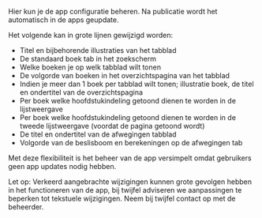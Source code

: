 Hier kun je de app configuratie beheren. Na publicatie wordt het automatisch in de apps geupdate.

Het volgende kan in grote lijnen gewijzigd worden:

- Titel en bijbehorende illustraties van het tabblad
- De standaard boek tab in het zoekscherm
- Welke boeken je op welk tabblad wilt tonen
- De volgorde van boeken in het overzichtspagina van het tabblad
- Indien je meer dan 1 boek per tabblad wilt tonen; illustratie boek, de titel en ondertitel van de overzichtspagina
- Per boek welke hoofdstukindeling getoond dienen te worden in de lijstweergave
- Per boek welke hoofdstukindeling getoond dienen te worden in de tweede lijstweergave (voordat de pagina getoond wordt)
- De titel en ondertitel van de afwegingen tabblad
- Volgorde van de beslisboom en berekeningen op de afwegingen tab

Met deze flexibiliteit is het beheer van de app versimpelt omdat gebruikers geen app updates nodig hebben.

Let op: Verkeerd aangebrachte wijzigingen kunnen grote gevolgen hebben in het functioneren van de app, bij twijfel adviseren we aanpassingen te beperken tot tekstuele wijzigingen. Neem bij twijfel contact op met de beheerder.
